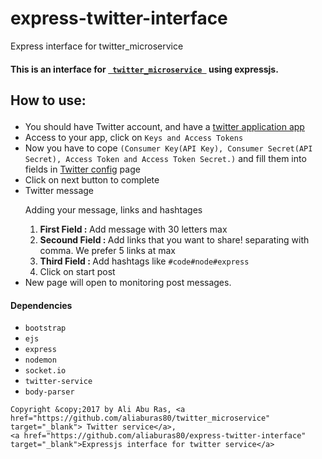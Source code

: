 # express-twitter-interface
Express interface for twitter_microservice
<h4> This is an interface for <code><a href="https://github.com/aliaburas80/twitter_microservice" target="_blank"> twitter_microservice </a></code> using expressjs.  </h4>
<h2><p>How to use:</p></h2>
<ul>
  <li>You should have Twitter account, and have a <a href="https://apps.twitter.com/" target="_blank">twitter application app</a></li>
  <li>Access to your app, click on <code>Keys and Access Tokens</code>
  </li>
  <li>Now you have to cope <code>(Consumer Key(API Key), Consumer Secret(API Secret), Access Token and Access Token Secret.)</code> and fill them into fields in <a href="/form">Twitter config</a> page</li>
  <li>Click on next button to complete</li>
  <li>
    Twitter message
    <p>Adding your message, links and hashtages</p>
    <ol>
      <li><strong>First   Field : </strong> Add message with 30 letters max </li>
      <li><strong>Secound Field : </strong> Add links that you want to share! separating with comma.  <span class="bg-warning"> We prefer 5 links at max</span> </li>
      <li><strong>Third Field : </strong> Add hashtags like <code>#code#node#express</code></li>
      <li>Click on start post</li>
    </ol>
  </li>
  <li>New page will open to monitoring post messages.</li>
</ul>


  <h4><p>Dependencies</p></h4>
  <ul>
    <li><code>bootstrap</code></li>
    <li><code>ejs</code></li>
    <li><code>express</code></li>
    <li><code>nodemon</code></li>
    <li><code>socket.io</code></li>
    <li><code>twitter-service</code></li>
    <li><code>body-parser</code></li>
  </ul>

    Copyright &copy;2017 by Ali Abu Ras, <a href="https://github.com/aliaburas80/twitter_microservice" target="_blank"> Twitter service</a>,
    <a href="https://github.com/aliaburas80/express-twitter-interface" target="_blank">Expressjs interface for twitter service</a>
